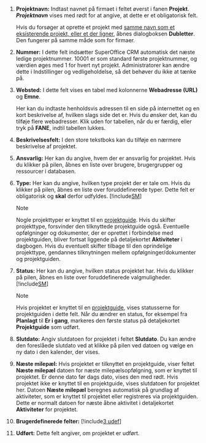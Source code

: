 <!-- markdownlint-disable-file MD041 -->
1. **Projektnavn:** Indtast navnet på firmaet i feltet øverst i fanen **Projekt**. ***Projektnavn*** vises med rødt for at angive, at dette er et obligatorisk felt.

    Hvis du forsøger at oprette et projekt med [samme navn som et eksisterende projekt, eller et der ligner][5], åbnes dialogboksen **Dubletter**. Den fungerer på samme måde som for firmaer.

1. **Nummer:** I dette felt indsætter SuperOffice CRM automatisk det næste ledige projektnummer. 10001 er som standard første projektnummer, og værdien øges med 1 for hvert nyt projekt. Administratorer kan ændre dette i Indstillinger og vedligeholdelse, så det behøver du ikke at tænke på.

1. **Websted:** I dette felt vises en tabel med kolonnerne **Webadresse (URL)** og **Emne**.

    Her kan du indtaste henholdsvis adressen til en side på internettet og en kort beskrivelse af, hvilken slags side det er. Hvis du ønsker det, kan du tilføje flere webadresser. Klik uden for tabellen, når du er færdig, eller tryk på **FANE**, indtil tabellen lukkes.

1. **Beskrivelsesfelt:** I den store tekstboks kan du tilføje en nærmere beskrivelse af projektet.

1. **Ansvarlig:** Her kan du angive, hvem der er ansvarlig for projektet. Hvis du klikker på pilen, åbnes en liste over brugere, brugergrupper og ressourcer i databasen.

1. **Type:** Her kan du angive, hvilken type projekt der er tale om. Hvis du klikker på pilen, åbnes en liste over foruddefinerede typer. Dette felt er obligatorisk og **skal** derfor udfyldes. [!include[SM](../../../learn/includes/are-defined-sm.md)]

    > [!NOTE]
    > Nogle projekttyper er knyttet til en [projektguide][2]. Hvis du skifter projekttype, forsvinder den tilknyttede projektguide også. Eventuelle opfølgninger og dokumenter, der er oprettet i forbindelse med projektguiden, bliver fortsat liggende på detaljekortet **Aktiviteter** i dagbogen. Hvis du eventuelt skifter tilbage til den oprindelige projekttype, gendannes tilknytningen mellem opfølgninger/dokumenter og projektguiden.

1. **Status:** Her kan du angive, hvilken status projektet har. Hvis du klikker på pilen, åbnes en liste over foruddefinerede valgmuligheder. [!include[SM](../../../learn/includes/are-defined-sm.md)]

    > [!NOTE]
    > Hvis projektet er knyttet til en [projektguide][2], vises statusserne for projektguiden i dette felt. Når du ændrer en status, for eksempel fra **Planlagt** til **Er i gang**, markeres den første status på detaljekortet **Projektguide** som udført.

1. **Slutdato:** Angiv slutdatoen for projektet i feltet **Slutdato**. Du kan ændre den foreslåede slutdato ved at klikke på pilen ved datoen og vælge en ny dato i den kalender, der vises.

1. **Næste milepæl:** Hvis projektet er tilknyttet en projektguide, viser feltet **Næste milepæl** datoen for næste milepælsopfølgning, som er knyttet til projektet. Er denne dato før dags dato, vises den med rødt. Hvis projektet ikke er knyttet til en projektguide, vises slutdatoen for projektet her. Datoen **Næste milepæl** beregnes automatisk på grundlag af aktiviteter, som er knyttet til projektet eller registreres via projektguiden. Dette er normalt datoen for næste åbne aktivitet i detaljekortet **Aktiviteter** for projektet.

1. **Brugerdefinerede felter:** [!include[3 udef](../../../learn/includes/more-udef.md)]

1. **Udført:** Dette felt angiver, om projektet er udført.

<!-- Referenced links -->
[5]: ../../../learn/basics/duplicates.md
[2]: ../project-guide/index.md

<!-- Referenced images -->
